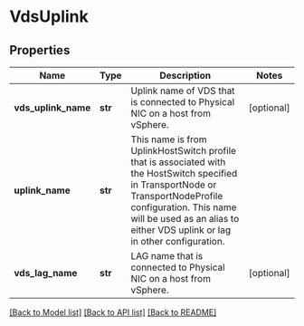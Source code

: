 # VdsUplink

## Properties
Name | Type | Description | Notes
------------ | ------------- | ------------- | -------------
**vds_uplink_name** | **str** | Uplink name of VDS that is connected to Physical NIC on a host from vSphere. | [optional] 
**uplink_name** | **str** | This name is from UplinkHostSwitch profile that is associated with the HostSwitch specified in TransportNode or TransportNodeProfile configuration. This name will be used as an alias to either VDS uplink or lag in other configuration. | 
**vds_lag_name** | **str** | LAG name that is connected to Physical NIC on a host from vSphere. | [optional] 

[[Back to Model list]](../README.md#documentation-for-models) [[Back to API list]](../README.md#documentation-for-api-endpoints) [[Back to README]](../README.md)

